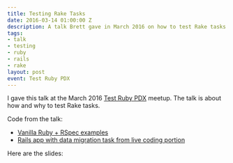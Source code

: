 ```yaml
---
title: Testing Rake Tasks
date: 2016-03-14 01:00:00 Z
description: A talk Brett gave in March 2016 on how to test Rake tasks in Ruby with RSpec.
tags:
- talk
- testing
- ruby
- rails
- rake
layout: post
event: Test Ruby PDX
---
```


I gave this talk at the March 2016 [Test Ruby
PDX](http://testrubypdx.org/) meetup. The talk is about how and why to
test Rake tasks.

Code from the talk:

- [Vanilla Ruby + RSpec
  examples](https://gist.github.com/brettchalupa/49fd4c097c54f3ca0ec8)
- [Rails app with data migration task from live coding portion](https://github.com/brettchalupa/testing-rake-tasks-talk-app)

Here are the slides:

<script async class="speakerdeck-embed"
data-id="3c1ab6393c5c4af7bea65e298bcd1e81" data-ratio="1.33333333333333"
src="//speakerdeck.com/assets/embed.js"></script>

